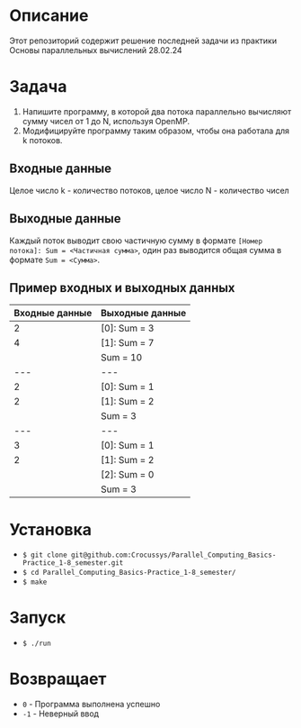# Описание

Этот репозиторий содержит решение последней задачи из практики Основы параллельных вычислений 28.02.24

# Задача

1. Напишите программу, в которой два потока параллельно вычисляют сумму чисел от 1 до N, используя OpenMP.
2. Модифицируйте программу таким образом, чтобы она работала для k потоков.

## Входные данные

Целое число k - количество потоков, целое число N - количество чисел

## Выходные данные

Каждый поток выводит свою частичную сумму в формате `[Номер потока]: Sum = <Частичная сумма>`, один раз выводится общая сумма в формате `Sum = <Сумма>`.

## Пример входных и выходных данных

| Входные данные | Выходные данные |
| --- | --- |
| 2 | [0]: Sum = 3 |
| 4 | [1]: Sum = 7 |
|  | Sum = 10|
| --- | --- |
| 2 | [0]: Sum = 1 |
| 2 | [1]: Sum = 2 |
|  | Sum = 3|
| --- | --- |
| 3 | [0]: Sum = 1 |
| 2 | [1]: Sum = 2 |
|  | [2]: Sum = 0 |
|  | Sum = 3 |

# Установка

- `$ git clone git@github.com:Crocussys/Parallel_Computing_Basics-Practice_1-8_semester.git`
- `$ cd Parallel_Computing_Basics-Practice_1-8_semester/`
- `$ make`

# Запуск

- `$ ./run`

# Возвращает

- `0` - Программа выполнена успешно
- `-1` - Неверный ввод
